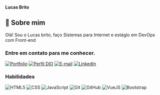 **Lucas Brito**
## 🚀 Sobre mim

Olá! Sou o Lucas brito, faço Sistemas para Internet e estágio em DevOps com Front-end

### **Entre em contato para me conhecer.**

[![Portfolio](https://img.shields.io/badge/-Meu%20Perfil%20na%20DIO-30A3DC?style=for-the-badge)](https://lukasbryt.github.io/)
[![Perfil DIO](https://img.shields.io/badge/-Meu%20Perfil%20na%20DIO-30A3DC?style=for-the-badge)](https://web.dio.me/users/lucasdez2010)
[![E-mail](https://img.shields.io/badge/-Email-000?style=for-the-badge&logo=gmail&logoColor=E94D5F)](mailto:lucasbritodevops@gmail.com)
[![LinkedIn](https://img.shields.io/badge/-LinkedIn-000?style=for-the-badge&logo=linkedin&logoColor=30A3DC)](https://www.linkedin.com/in/lukasbryt/)

### Habilidades
![HTML5](https://img.shields.io/badge/HTML-000?style=for-the-badge&logo=html5&logoColor=30A3DC)
![CSS](https://img.shields.io/badge/css3-000?style=for-the-badge&logo=css3&logoColor=E94D5F)
![JavaScript](https://img.shields.io/badge/JavaScript-000?style=for-the-badge&logo=javascript&logoColor=30A3DC)
![Git](https://img.shields.io/badge/Git-000?style=for-the-badge&logo=git&logoColor=E94D5F)
![GitHub](https://img.shields.io/badge/GitHub-000?style=for-the-badge&logo=github&logoColor=30A3DC)
![VueJS](https://img.shields.io/badge/Vue.js-4FC08D?style=m&logo=vue.js&logoColor=white)
![Bootstrap](https://img.shields.io/badge/Bootstrap-7952B3?style=plastic&logo=bootstrap&logoColor=white)
